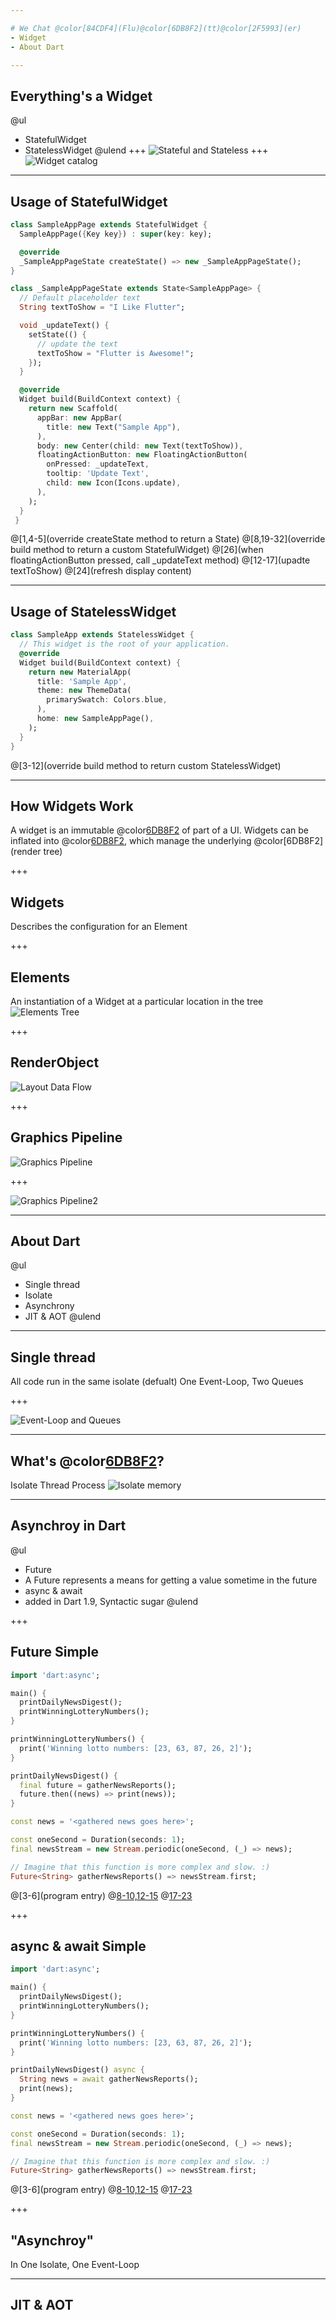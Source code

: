 ```yaml
---

# We Chat @color[84CDF4](Flu)@color[6DB8F2](tt)@color[2F5993](er)
- Widget
- About Dart

---
```


## Everything's a Widget
@ul
- StatefulWidget
- StatelessWidget
@ulend
+++
![Stateful and Stateless](assets/chatflutter/img/stateful_stateless.png)
+++
![Widget catalog](assets/chatflutter/img/catalog.png)

---

## Usage of StatefulWidget
```dart
class SampleAppPage extends StatefulWidget {
  SampleAppPage({Key key}) : super(key: key);

  @override
  _SampleAppPageState createState() => new _SampleAppPageState();
}

class _SampleAppPageState extends State<SampleAppPage> {
  // Default placeholder text
  String textToShow = "I Like Flutter";

  void _updateText() {
    setState(() {
      // update the text
      textToShow = "Flutter is Awesome!";
    });
  }

  @override
  Widget build(BuildContext context) {
    return new Scaffold(
      appBar: new AppBar(
        title: new Text("Sample App"),
      ),
      body: new Center(child: new Text(textToShow)),
      floatingActionButton: new FloatingActionButton(
        onPressed: _updateText,
        tooltip: 'Update Text',
        child: new Icon(Icons.update),
      ),
    );
  }
 }
```
@[1,4-5](override createState method to return a State)
@[8,19-32](override build method to return a custom StatefulWidget)
@[26](when floatingActionButton pressed, call _updateText method)
@[12-17](upadte textToShow)
@[24](refresh display content)

---

## Usage of StatelessWidget
```dart
class SampleApp extends StatelessWidget {
  // This widget is the root of your application.
  @override
  Widget build(BuildContext context) {
    return new MaterialApp(
      title: 'Sample App',
      theme: new ThemeData(
        primarySwatch: Colors.blue,
      ),
      home: new SampleAppPage(),
    );
  }
}
```
@[3-12](override build method to return custom StatelessWidget)

---

## How Widgets Work
A widget is an immutable @color[6DB8F2](description) of part of a UI. Widgets can be inflated into @color[6DB8F2](elements), which manage the underlying @color[6DB8F2](render tree)

+++

## Widgets
Describes the configuration for an Element

+++

## Elements
An instantiation of a Widget at a particular location in the tree
![Elements Tree](assets/chatflutter/img/elements.png)

+++

## RenderObject
![Layout Data Flow](assets/chatflutter/img/layout.png)

+++

## Graphics Pipeline
![Graphics Pipeline](assets/chatflutter/img/graphics_pipeline.png)

+++

![Graphics Pipeline2](assets/chatflutter/img/graphics_pipeline2.png)

---

## About Dart
@ul
- Single thread
- Isolate
- Asynchrony
- JIT & AOT
@ulend

---

## Single thread
All code run in the same isolate (defualt)
One Event-Loop,  Two Queues

+++

![Event-Loop and Queues](assets/chatflutter/img/event_loop2.png)

---

## What's @color[6DB8F2](Isolate)?
Isolate Thread Process
![Isolate memory]()

---

## Asynchroy in Dart
@ul
- Future 
 - A Future represents a means for getting a value sometime in the future
- async & await
 - added in Dart 1.9, Syntactic sugar
@ulend

+++

## Future Simple
```dart
import 'dart:async';

main() {
  printDailyNewsDigest();
  printWinningLotteryNumbers();
}

printWinningLotteryNumbers() {
  print('Winning lotto numbers: [23, 63, 87, 26, 2]');
}

printDailyNewsDigest() {
  final future = gatherNewsReports();
  future.then((news) => print(news));
}

const news = '<gathered news goes here>';

const oneSecond = Duration(seconds: 1);
final newsStream = new Stream.periodic(oneSecond, (_) => news);

// Imagine that this function is more complex and slow. :)
Future<String> gatherNewsReports() => newsStream.first;
```
@[3-6](program entry)
@[8-10,12-15]()
@[17-23]()

+++

## async & await Simple
```dart
import 'dart:async';

main() {
  printDailyNewsDigest();
  printWinningLotteryNumbers();
}

printWinningLotteryNumbers() {
  print('Winning lotto numbers: [23, 63, 87, 26, 2]');
}

printDailyNewsDigest() async {
  String news = await gatherNewsReports();
  print(news);
}

const news = '<gathered news goes here>';

const oneSecond = Duration(seconds: 1);
final newsStream = new Stream.periodic(oneSecond, (_) => news);

// Imagine that this function is more complex and slow. :)
Future<String> gatherNewsReports() => newsStream.first;
```
@[3-6](program entry)
@[8-10,12-15]()
@[17-23]()

+++

## "Asynchroy"
In One Isolate, One Event-Loop

---

## JIT & AOT






